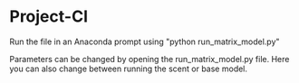 # Project-CI

Run the file in an Anaconda prompt using "python run_matrix_model.py"

Parameters can be changed by opening the run_matrix_model.py file. Here you can also change between running the scent or base model.
